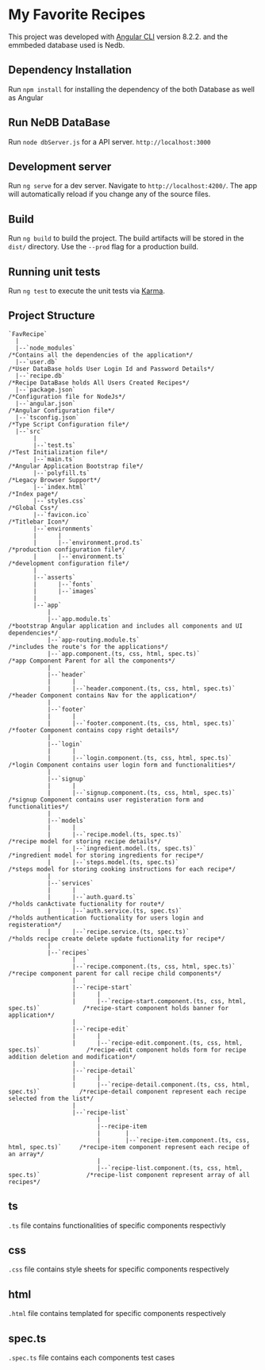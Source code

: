 # My Favorite Recipes

This project was developed with [Angular CLI](https://github.com/angular/angular-cli) version 8.2.2. and the emmbeded database used is Nedb.

## Dependency Installation

Run `npm install` for installing the dependency of the both Database as well as Angular 

## Run NeDB DataBase 

Run `node dbServer.js` for a API server. `http://localhost:3000` 

## Development server

Run `ng serve` for a dev server. Navigate to `http://localhost:4200/`. The app will automatically reload if you change any of the source files.

## Build

Run `ng build` to build the project. The build artifacts will be stored in the `dist/` directory. Use the `--prod` flag for a production build.

## Running unit tests

Run `ng test` to execute the unit tests via [Karma](https://karma-runner.github.io).

## Project Structure
```
`FavRecipe`
  |
  |--`node_modules`                                                                      /*Contains all the dependencies of the application*/
  |--`user.db`                                                                           /*User DataBase holds User Login Id and Password Details*/
  |--`recipe.db`                                                                         /*Recipe DataBase holds All Users Created Recipes*/
  |--`package.json`                                                                      /*Configuration file for NodeJs*/
  |--`angular.json`                                                                      /*Angular Configuration file*/
  |--`tsconfig.json`                                                                     /*Type Script Configuration file*/
  |--`src`
       |
       |--`test.ts`                                                                      /*Test Initialization file*/
       |--`main.ts`                                                                      /*Angular Application Bootstrap file*/
       |--`polyfill.ts`                                                                  /*Legacy Browser Support*/
       |--`index.html`                                                                   /*Index page*/
       |--`styles.css`                                                                   /*Global Css*/
       |--`favicon.ico`                                                                  /*Titlebar Icon*/
       |--`environments`
       |      |     
       |      |--`environment.prod.ts`                                                   /*production configuration file*/
       |      |--`environment.ts`                                                        /*development configuration file*/
       |
       |--`asserts`
       |      |--`fonts`                       
       |      |--`images`
       | 
       |--`app` 
           |
           |--`app.module.ts`                                                            /*bootstrap Angular application and includes all components and UI dependencies*/
           |--`app-routing.module.ts`                                                    /*includes the route's for the applications*/
           |--`app.component.(ts, css, html, spec.ts)`                                   /*app Component Parent for all the components*/
           |
           |--`header`
           |      |
           |      |--`header.component.(ts, css, html, spec.ts)`                         /*header Component contains Nav for the application*/
           |
           |--`footer`
           |      |
           |      |--`footer.component.(ts, css, html, spec.ts)`                         /*footer Component contains copy right details*/
           |
           |--`login`
           |      |
           |      |--`login.component.(ts, css, html, spec.ts)`                          /*login Component contains user login form and functionalities*/
           |
           |--`signup`
           |      |
           |      |--`signup.component.(ts, css, html, spec.ts)`                         /*signup Component contains user registeration form and functionalities*/
           |
           |--`models`
           |      |
           |      |--`recipe.model.(ts, spec.ts)`                                        /*recipe model for storing recipe details*/
           |      |--`ingredient.model.(ts, spec.ts)`                                    /*ingredient model for storing ingredients for recipe*/
           |      |--`steps.model.(ts, spec.ts)`                                         /*steps model for storing cooking instructions for each recipe*/
           |      
           |--`services`
           |      |
           |      |--`auth.guard.ts`                                                     /*holds canActivate fuctionality for route*/
           |      |--`auth.service.(ts, spec.ts)`                                        /*holds authentication fuctionality for users login and registeration*/
           |      |--`recipe.service.(ts, spec.ts)`                                      /*holds recipe create delete update fuctionality for recipe*/
           |      
           |--`recipes`
                  |
                  |--`recipe.component.(ts, css, html, spec.ts)`                         /*recipe component parent for call recipe child components*/
                  |
                  |--`recipe-start`
                  |      |
                  |      |--`recipe-start.component.(ts, css, html, spec.ts)`            /*recipe-start component holds banner for application*/
                  |
                  |--`recipe-edit`
                  |      |
                  |      |--`recipe-edit.component.(ts, css, html, spec.ts)`             /*recipe-edit component holds form for recipe addition deletion and modification*/
                  |
                  |--`recipe-detail`
                  |      |
                  |      |--`recipe-detail.component.(ts, css, html, spec.ts)`           /*recipe-detail component represent each recipe selected from the list*/
                  |        
                  |--`recipe-list`
                         |
                         |--recipe-item
                         |       |
                         |       |--`recipe-item.component.(ts, css, html, spec.ts)`     /*recipe-item component represent each recipe of an array*/
                         |
                         |--`recipe-list.component.(ts, css, html, spec.ts)`             /*recipe-list component represent array of all recipes*/

```   

## ts

`.ts` file contains functionalities of specific components respectivly

## css

`.css` file contains style sheets for specific components respectively

## html

`.html` file contains templated for specific components respectively

## spec.ts

`.spec.ts` file contains each components test cases